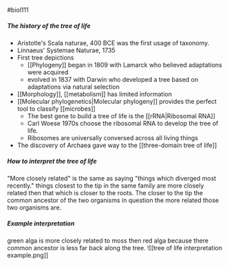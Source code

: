 #biol111 
##### The history of the tree of life
- Aristotle's Scala naturae, 400 BCE was the first usage of taxonomy. 
- Linnaeus' Systemae Naturae, 1735
- First tree depictions
	- [[Phylogeny]] began in 1809 with Lamarck who believed adaptations were acquired
	- evolved in 1837 with Darwin who developed a tree based on adaptations via natural selection
- [[Morphology]], [[metabolism]] has limited information
- [[Molecular phylogenetics|Molecular phylogeny]] provides the perfect tool to classify [[microbes]]
	- The best gene to build a tree of life is the [[rRNA|Ribosomal RNA]]
	- Carl Woese 1970s choose the ribosomal RNA to develop the tree of life. 
	- Ribosomes are universally conversed across all living things
- The discovery of Archaea gave way to the [[three-domain tree of life]]

##### How to interpret the tree of life
"More closely related" is the same as saying "things which diverged most recently." things closest to the tip in the same family are more closely related then that which is closer to the roots. The closer to the tip the common ancestor of the two organisms in question the more related those two organisms are.

##### Example interpretation
green alga is more closely related to moss then red alga because there common ancestor is less far back along the tree. 
![[tree of life interpretation example.png]]